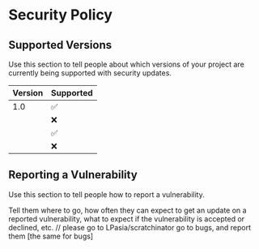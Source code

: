 # Security Policy

## Supported Versions

Use this section to tell people about which versions of your project are
currently being supported with security updates.

| Version | Supported          |
| ------- | ------------------ |
| 1.0   | :white_check_mark: |
| <not yet>   | :x:                |
| <not yet>  | :white_check_mark: |
| <not yet>   | :x:                |

## Reporting a Vulnerability

Use this section to tell people how to report a vulnerability.

Tell them where to go, how often they can expect to get an update on a
reported vulnerability, what to expect if the vulnerability is accepted or
declined, etc.
// please go to LPasia/scratchinator go to bugs, and report them [the same for bugs]
